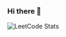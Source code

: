 ### Hi there 👋
![LeetCode Stats](https://leetcard.jacoblin.cool/ggarg2906?theme=dark&font=Noto%20Sans%20Shavian&ext=heatmap)

<!--
**Gourav2906/Gourav2906** is a ✨ _special_ ✨ repository because its `README.md` (this file) appears on your GitHub profile.

Here are some ideas to get you started:

- 🔭 I’m currently working on ...
- 🌱 I’m currently learning ...
- 👯 I’m looking to collaborate on ...
- 🤔 I’m looking for help with ...
- 💬 Ask me about ...
- 📫 How to reach me: ...
- 😄 Pronouns: ...
- ⚡ Fun fact: ...
-->
